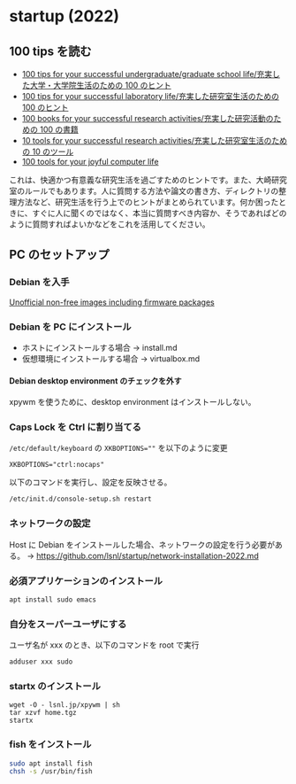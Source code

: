 # startup  (2022)

## 100 tips を読む

- [100 tips for your successful undergraduate/graduate school life/充実した大学・大学院生活のための 100 のヒント](http://www.lsnl.jp/~ohsaki/research/100-tips/)
- [100 tips for your successful laboratory life/充実した研究室生活のための 100 のヒント](http://www.lsnl.jp/~ohsaki/research/100-tips-lab/)
- [100 books for your successful research activities/充実した研究活動のための 100 の書籍](http://www.lsnl.jp/~ohsaki/research/100-books/)
- [10 tools for your successful research activities/充実した研究室生活のための 10 のツール](http://www.lsnl.jp/~ohsaki/research/10-tools/)
- [100 tools for your joyful computer life](http://www.lsnl.jp/~ohsaki/research/100-tools/)

これは、快適かつ有意義な研究生活を過ごすためのヒントです。また、大崎研究室のルールでもあります。人に質問する方法や論文の書き方、ディレクトリの整理方法など、研究生活を行う上でのヒントがまとめられています。何か困ったときに、すぐに人に聞くのではなく、本当に質問すべき内容か、そうであればどのように質問すればよいかなどをこれを活用してください。

## PC のセットアップ

### Debian を入手

[Unofficial non-free images including firmware packages](http://cdimage.debian.org/cdimage/unofficial/non-free/cd-including-firmware/)

### Debian を PC にインストール

- ホストにインストールする場合 → install.md
- 仮想環境にインストールする場合 → virtualbox.md

#### Debian desktop environment のチェックを外す

xpywm を使うために、desktop environment はインストールしない。

### Caps Lock を Ctrl に割り当てる

`/etc/default/keyboard` の `XKBOPTIONS=""` を以下のように変更

```
XKBOPTIONS="ctrl:nocaps"
```

以下のコマンドを実行し、設定を反映させる。

```bash
/etc/init.d/console-setup.sh restart
```

### ネットワークの設定

Host に Debian をインストールした場合、ネットワークの設定を行う必要がある。 → https://github.com/lsnl/startup/network-installation-2022.md

### 必須アプリケーションのインストール

```bash
apt install sudo emacs
```

### 自分をスーパーユーザにする

ユーザ名が xxx のとき、以下のコマンドを root で実行

```bash
adduser xxx sudo
```

### startx のインストール

```
wget -O - lsnl.jp/xpywm | sh
tar xzvf home.tgz
startx
```

### fish をインストール

```bash
sudo apt install fish
chsh -s /usr/bin/fish
```
